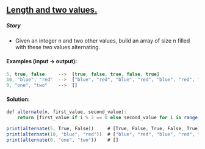 ## [Length and two values.](https://www.codewars.com/kata/62a611067274990047f431a8/train/python)

##### Story

- Given an integer n and two other values, build an array of size n filled with these two values alternating.

#### Examples (input -> output):

```js
5, true, false     -->  [true, false, true, false, true]
10, "blue", "red"  -->  ["blue", "red", "blue", "red", "blue", "red", "blue", "red", "blue", "red"]
0, "one", "two"    -->  []
```

#### Solution:

```js
def alternate(n, first_value, second_value):
    return [first_value if i % 2 == 0 else second_value for i in range(n)]

print(alternate(5, True, False))     # [True, False, True, False, True]
print(alternate(10, "blue", "red"))  # ["blue", "red", "blue", "red", "blue", "red", "blue", "red", "blue", "red"]
print(alternate(0, "one", "two"))    # []
```
